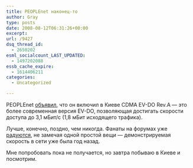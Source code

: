 ```yaml
---
title: PEOPLEnet наконец-то
author: Gray
type: posts
date: 2008-08-12T06:31:26+00:00
excerpt:
url: /9427
dsq_thread_id:
  - 2650202
esml_socialcount_LAST_UPDATED:
  - 1497202088
essb_cache_expire:
  - 1614406211
categories:
  - Uncategorized

---
```








PEOPLEnet <a href="http://people.net.ua/press/release/?id=397" target="_blank">объявил</a>, что он включил в Киеве CDMA EV-DO Rev.A &#8212; это более современная версия EV-DO, позволяющая достигать скорости доступа до 3,1 мБит/с (1,8 мБит исходящего трафика).

Лучше, конечно, поздно, чем никогда. Фанаты на форумах уже <a href="http://allgsm.com.ua/forum/showthread.php?t=7864" target="_blank">радуются</a>, не замечая одной простой вещи &#8212; демонстрируемая скорость в сети уже была год назад.

Мне попробовать пока не получается, но завтра побываю в Киеве и посмотрим.